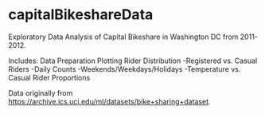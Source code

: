 # capitalBikeshareData

Exploratory Data Analysis of Capital Bikeshare in Washington DC from 2011-2012.

Includes:
Data Preparation
Plotting Rider Distribution 
-Registered vs. Casual Riders
-Daily Counts
-Weekends/Weekdays/Holidays
-Temperature vs. Casual Rider Proportions

Data originally from https://archive.ics.uci.edu/ml/datasets/bike+sharing+dataset. 

